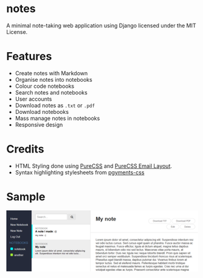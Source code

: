 notes
========

A minimal note-taking web application using Django licensed under the MIT License.

# Features
* Create notes with Markdown
* Organise notes into notebooks
* Colour code notebooks
* Search notes and notebooks
* User accounts
* Download notes as `.txt` or `.pdf`
* Download notebooks
* Mass manage notes in notebooks
* Responsive design

# Credits
* HTML Styling done using [PureCSS](https://purecss.io/) and [PureCSS Email Layout](https://purecss.io/layouts/email/).
* Syntax highlighting stylesheets from [pgyments-css](https://github.com/richleland/pygments-css)

# Sample
![Sample](sample.png)
